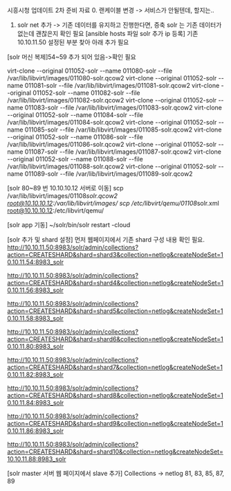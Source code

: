 시흥시청 업데이트 2차 준비 자료
0. 랜케이블 변경 -> 서비스가 안될텐데, 할지는..

1. solr net 추가 -> 기존 데이터를 유지하고 진행한다면, 증축 solr 는 기존 데이터가 없는데 괜찮은지 확인 필요
[ansible hosts 파일 solr 추가 ip 등록]
기존 10.10.11.50 설정된 부분 찾아 아래 추가 필요

[solr 머신 복제]54~59 추가 되어 있음->확인 필요

virt-clone --original 011052-solr --name 011080-solr --file /var/lib/libvirt/images/011080-solr.qcow2
virt-clone --original 011052-solr --name 011081-solr --file /var/lib/libvirt/images/011081-solr.qcow2
virt-clone --original 011052-solr --name 011082-solr --file /var/lib/libvirt/images/011082-solr.qcow2
virt-clone --original 011052-solr --name 011083-solr --file /var/lib/libvirt/images/011083-solr.qcow2
virt-clone --original 011052-solr --name 011084-solr --file /var/lib/libvirt/images/011084-solr.qcow2
virt-clone --original 011052-solr --name 011085-solr --file /var/lib/libvirt/images/011085-solr.qcow2
virt-clone --original 011052-solr --name 011086-solr --file /var/lib/libvirt/images/011086-solr.qcow2
virt-clone --original 011052-solr --name 011087-solr --file /var/lib/libvirt/images/011087-solr.qcow2
virt-clone --original 011052-solr --name 011088-solr --file /var/lib/libvirt/images/011088-solr.qcow2
virt-clone --original 011052-solr --name 011089-solr --file /var/lib/libvirt/images/011089-solr.qcow2

[solr 80~89 번 10.10.10.12 서버로 이동]
scp /var/lib/libvirt/images/01108*solr.qcow2 root@10.10.10.12:/var/lib/libvirt/images/
scp /etc/libvirt/qemu/01108*solr.xml root@10.10.10.12:/etc/libvirt/qemu/

[solr app 기동]
~/solr/bin/solr restart -cloud

[solr 추가 및 shard 설정]
먼저 웹페이지에서 기존 shard 구성 내용 확인 필요.
http://10.10.11.50:8983/solr/admin/collections?action=CREATESHARD&shard=shard3&collection=netlog&createNodeSet=10.10.11.54:8983_solr

http://10.10.11.50:8983/solr/admin/collections?action=CREATESHARD&shard=shard4&collection=netlog&createNodeSet=10.10.11.56:8983_solr

http://10.10.11.50:8983/solr/admin/collections?action=CREATESHARD&shard=shard5&collection=netlog&createNodeSet=10.10.11.58:8983_solr

http://10.10.11.50:8983/solr/admin/collections?action=CREATESHARD&shard=shard6&collection=netlog&createNodeSet=10.10.11.80:8983_solr

http://10.10.11.50:8983/solr/admin/collections?action=CREATESHARD&shard=shard7&collection=netlog&createNodeSet=10.10.11.82:8983_solr

http://10.10.11.50:8983/solr/admin/collections?action=CREATESHARD&shard=shard8&collection=netlog&createNodeSet=10.10.11.84:8983_solr

http://10.10.11.50:8983/solr/admin/collections?action=CREATESHARD&shard=shard9&collection=netlog&createNodeSet=10.10.11.86:8983_solr

http://10.10.11.50:8983/solr/admin/collections?action=CREATESHARD&shard=shard10&collection=netlog&createNodeSet=10.10.11.88:8983_solr

[solr master 서버 웹 페이지에서 slave 추가]
Collections -> netlog
81, 83, 85, 87, 89
